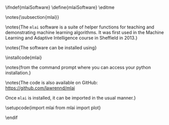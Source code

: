 \ifndef{mlaiSoftware}
\define{mlaiSoftware}
\editme

\notes{\subsection{mlai}}

\notes{The `mlai` software is a suite of helper functions for teaching and demonstrating machine learning algorithms. It was first used in the Machine Learning and Adaptive Intelligence course in Sheffield in 2013.}

\notes{The software can be installed using}

\installcode{mlai}

\notes{from the command prompt where you can access your python installation.}

\notes{The code is also available on GitHub: <https://github.com/lawrennd/mlai>

Once `mlai` is installed, it can be imported in the usual manner.}

\setupcode{import mlai
from mlai import plot}

\endif
